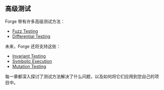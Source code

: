 ## 高级测试

Forge 带有许多高级测试方法：

- [Fuzz Testing](./fuzz-testing.md)
- [Differential Testing](./differential-ffi-testing.md)

未来，Forge 还将支持这些：

- [Invariant Testing](#)
- [Symbolic Execution](#)
- [Mutation Testing](#)

每一章都深入探讨了测试方法解决了什么问题，以及如何将它们应用到您自己的项目中。